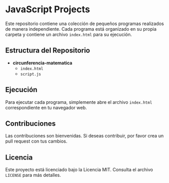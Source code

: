 # JavaScript Projects

Este repositorio contiene una colección de pequeños programas realizados de manera independiente. Cada programa está organizado en su propia carpeta y contiene un archivo `index.html` para su ejecución.

## Estructura del Repositorio

- **circunferencia-matematica**
    - `index.html`
    - `script.js`

## Ejecución

Para ejecutar cada programa, simplemente abre el archivo `index.html` correspondiente en tu navegador web.

## Contribuciones

Las contribuciones son bienvenidas. Si deseas contribuir, por favor crea un pull request con tus cambios.

## Licencia

Este proyecto está licenciado bajo la Licencia MIT. Consulta el archivo `LICENSE` para más detalles.